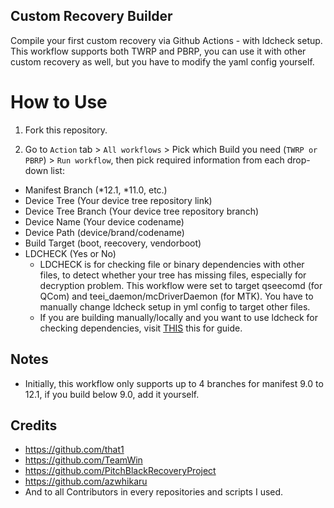 ## Custom Recovery Builder
Compile your first custom recovery via Github Actions - with ldcheck setup. This workflow supports both TWRP and PBRP, you can use it with other custom recovery as well, but you have to modify the yaml config yourself.

# How to Use
1. Fork this repository.

2. Go to `Action` tab > `All workflows` > Pick which Build you need (`TWRP or PBRP`) > `Run workflow`, then pick required information from each drop-down list:
 * Manifest Branch (*12.1, *11.0, etc.)
 * Device Tree (Your device tree repository link)
 * Device Tree Branch (Your device tree repository branch)
 * Device Name (Your device codename)
 * Device Path (device/brand/codename)
 * Build Target (boot, reecovery, vendorboot)
 * LDCHECK (Yes or No)
   - LDCHECK is for checking file or binary dependencies with other files, to detect whether your tree has missing files, especially for decryption problem. This workflow were set to target qseecomd (for QCom) and teei_daemon/mcDriverDaemon (for MTK). You have to manually change ldcheck setup in yml config to target other files.
   - If you are building manually/locally and you want to use ldcheck for checking dependencies, visit [THIS](https://github.com/TeamWin/android_device_qcom_twrp-common/tree/android-11#using-ldcheck-to-find-dependencies) this for guide.
  
## Notes
   - Initially, this workflow only supports up to 4 branches for manifest 9.0 to 12.1, if you build below 9.0, add it yourself.

## Credits
- https://github.com/that1
- https://github.com/TeamWin
- https://github.com/PitchBlackRecoveryProject
- https://github.com/azwhikaru
- And to all Contributors in every repositories and scripts I used.
